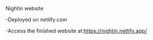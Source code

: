 Nightin website

-Deployed on netlify.com

-Access the finished website at:https://nightin.netlify.app/
